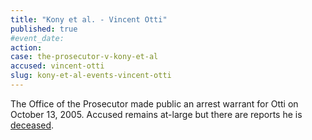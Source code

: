 ```yaml
---
title: "Kony et al. - Vincent Otti"
published: true
#event_date:
action:
case: the-prosecutor-v-kony-et-al
accused: vincent-otti
slug: kony-et-al-events-vincent-otti
---
```


The Office of the Prosecutor made public an arrest warrant for Otti on October 13, 2005. Accused remains at-large but there are reports he is [deceased](http://www.haguejusticeportal.net/index.php?id=8194).

